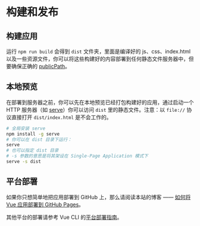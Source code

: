 # 构建和发布

## 构建应用

运行 `npm run build` 会得到 `dist` 文件夹，里面是编译好的 js、css、index.html 以及一些资源文件，你可以将这些构建好的内容部署到任何静态文件服务器中，但要确保正确的 [publicPath](https://cli.vuejs.org/zh/config/#publicpath)。

## 本地预览

在部署到服务器之前，你可以先在本地预览已经打包构建好的应用，通过启动一个 HTTP 服务器（如 [serve](https://github.com/vercel/serve)）你可以访问 `dist` 里的静态文件。注意：以 `file://` 协议直接打开 `dist/index.html` 是不会工作的。
```sh
# 全局安装 serve
npm install -g serve
# 你可以在 dist 目录下运行：
serve
# 也可以指定 dist 目录
# -s 参数的意思是将其架设在 Single-Page Application 模式下
serve -s dist
```

## 平台部署

如果你只想简单地把应用部署到 GitHub 上，那么请阅读本站的博客 —— [如何将 Vue 应用部署到 GitHub Pages](/blog/deploy-vue-app-to-github-pages)。

其他平台的部署请参考 Vue CLI 的[平台部署指南](https://cli.vuejs.org/zh/guide/deployment.html#%E5%B9%B3%E5%8F%B0%E6%8C%87%E5%8D%97)。
